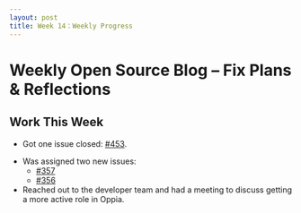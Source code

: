 ```yaml
---
layout: post
title: Week 14：Weekly Progress
---
```


# Weekly Open Source Blog – Fix Plans & Reflections

## Work This Week

- Got one issue closed: [#453](https://github.com/oppia/oppia-web-developer-docs/issues/453).

<!--more-->  

- Was assigned two new issues:
  - [#357](https://github.com/oppia/oppia-web-developer-docs/issues/357)
  - [#356](https://github.com/oppia/oppia-web-developer-docs/issues/356)
- Reached out to the developer team and had a meeting to discuss getting a more active role in Oppia.







